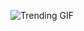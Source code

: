 ![Trending GIF](https://media2.giphy.com/media/v1.Y2lkPThiYjIxNzcycHAxdDRjZm9mN2Jibmh6ejZ3dGI1eXp5c2JnNXc5djFybGlueGlpOCZlcD12MV9naWZzX3NlYXJjaCZjdD1n/GfLyPobJEnWDBJOhye/giphy.gif)
